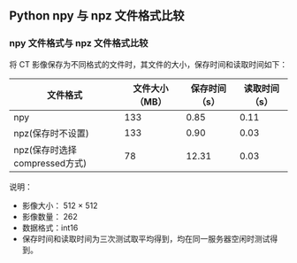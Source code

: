 ## Python npy 与 npz 文件格式比较


### npy 文件格式与 npz 文件格式比较

将 CT 影像保存为不同格式的文件时，其文件的大小，保存时间和读取时间如下：

文件格式 | 文件大小（MB） | 保存时间（s） | 读取时间（s）
--- | --- | --- | --- 
npy	| 133 | 0.85 | 0.11 
npz(保存时不设置) | 133 | 0.90 | 0.03 
npz(保存时选择compressed方式) | 78 | 12.31 | 0.03 

说明：
- 影像大小： 512 × 512
- 影像数量： 262
- 数据格式：int16
- 保存时间和读取时间为三次测试取平均得到，均在同一服务器空闲时测试得到。

<br>
<div STYLE="page-break-after: always;"></div>

